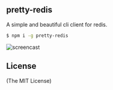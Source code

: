 pretty-redis
------------

A simple and beautiful cli client for redis.

```bash
$ npm i -g pretty-redis
```

![screencast](https://raw.githubusercontent.com/poying/pretty-redis/master/screencast.gif)

## License

(The MIT License)
